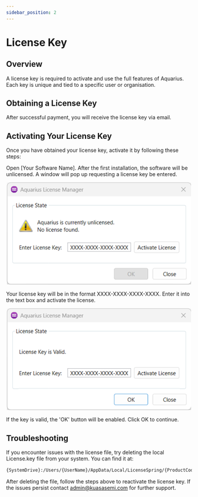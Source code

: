 ```yaml
---
sidebar_position: 2
---
```

# License Key

## Overview

A license key is required to activate and use the full features of Aquarius. Each key is unique and tied to a specific user or organisation.

## Obtaining a License Key

After successful payment, you will receive the license key via email.

## Activating Your License Key

Once you have obtained your license key, activate it by following these steps:

Open [Your Software Name]. After the first installation, the software will be unlicensed. A window will pop up requesting a license key be entered.

<p align="center">
  <img src="/img/get-started/license-key/license-key-1.png" width="500"/>
</p>

Your license key will be in the format XXXX-XXXX-XXXX-XXXX. Enter it into the text box and activate the license.

<p align="center">
  <img src="/img/get-started/license-key/license-key-2.png" width="500"/>
</p>

If the key is valid, the 'OK' button will be enabled. Click OK to continue.

## Troubleshooting
If you encounter issues with the license file, try deleting the local License.key file from your system. You can find it at:

```sh
{SystemDrive}:/Users/{UserName}/AppData/Local/LicenseSpring/{ProductCode}
```
After deleting the file, follow the steps above to reactivate the license key.
If the issues persist contact admin@kuasasemi.com for further support.
